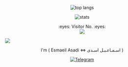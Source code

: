 
<p align="center">
  <img src="https://github-readme-stats.vercel.app/api/top-langs/?username=e01a&layout=compact&theme=tokyonight" alt="top langs" />
</p>
<p align="center">
  <img src="https://github-readme-stats.vercel.app/api?username=e01a&show_icons=true&theme=tokyonight" alt="stats" />
</p>

<p align="center"> 
  :eyes: Visitor No. :eyes:<br>
  <img src="https://profile-counter.glitch.me/E01A/count.svg" />
</p>
<img src="https://raw.githubusercontent.com/Trilokia/Trilokia/379277808c61ef204768a61bbc5d25bc7798ccf1/bottom_header.svg" >
<br>
</p>
<div align="center">
 I'm ( Esmaeil Asadi <=> اسـمـاعـیـل اسـدی )  
   
[![](https://img.shields.io/badge/Telegram-black?style=for-the-badge&logo=Telegram "Telegram")](https://t.me/E0_1A)
</div>
